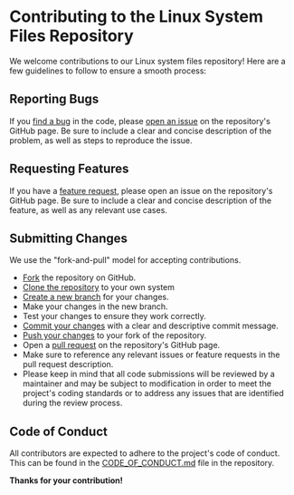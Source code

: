 # Contributing to the Linux System Files Repository

We welcome contributions to our Linux system files repository! Here are a few guidelines to follow to ensure a smooth process:

## Reporting Bugs

If you [find a bug](https://github.com/rcallaby/linux-system-files/blob/main/.github/ISSUE_TEMPLATE/bug_report.md) in the code, please [open an issue](https://github.com/rcallaby/linux-system-files/issues) on the repository's GitHub page. Be sure to include a clear and concise description of the problem, as well as steps to reproduce the issue.

## Requesting Features

If you have a [feature request](https://github.com/rcallaby/linux-system-files/blob/main/.github/ISSUE_TEMPLATE/feature_request.md), please open an issue on the repository's GitHub page. Be sure to include a clear and concise description of the feature, as well as any relevant use cases.

## Submitting Changes

We use the "fork-and-pull" model for accepting contributions.

+ [Fork](https://docs.github.com/en/get-started/quickstart/fork-a-repo) the repository on GitHub.
+ [Clone the repository](https://docs.github.com/en/get-started/quickstart/fork-a-repo#cloning-your-forked-repository) to your own system
+ [Create a new branch](https://docs.github.com/en/issues/tracking-your-work-with-issues/creating-a-branch-for-an-issue) for your changes.
+ Make your changes in the new branch.
+ Test your changes to ensure they work correctly.
+ [Commit your changes](https://docs.github.com/en/pull-requests/committing-changes-to-your-project) with a clear and descriptive commit message.
+ [Push your changes](https://docs.github.com/en/desktop/contributing-and-collaborating-using-github-desktop/making-changes-in-a-branch/pushing-changes-to-github) to your fork of the repository.
+ Open a [pull request](https://docs.github.com/en/pull-requests) on the repository's GitHub page.
+ Make sure to reference any relevant issues or feature requests in the pull request description.
+ Please keep in mind that all code submissions will be reviewed by a maintainer and may be subject to modification in order to meet the project's coding standards or to address any issues that are identified during the review process.


## Code of Conduct

All contributors are expected to adhere to the project's code of conduct. This can be found in the [CODE_OF_CONDUCT.md](https://github.com/rcallaby/linux-system-files/blob/main/CODE_OF_CONDUCT.md) file in the repository.

**Thanks for your contribution!**


